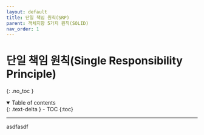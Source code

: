 ```yaml
---
layout: default
title: 단일 책임 원칙(SRP)
parent: 객체지향 5가지 원칙(SOLID)
nav_order: 1
---
```

# 단일 책임 원칙(Single Responsibility Principle)

{: .no_toc }
<details open markdown="block">
  <summary>
    Table of contents
  </summary>
  {: .text-delta }
- TOC
{:toc}
</details>

---
asdfasdf